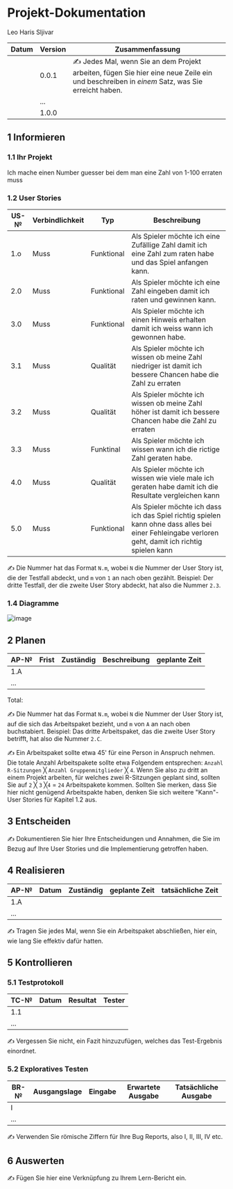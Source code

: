 # Projekt-Dokumentation


Leo Haris Sljivar

| Datum | Version | Zusammenfassung                                              |
| ----- | ------- | ------------------------------------------------------------ |
|       | 0.0.1   | ✍️ Jedes Mal, wenn Sie an dem Projekt arbeiten, fügen Sie hier eine neue Zeile ein und beschreiben in *einem* Satz, was Sie erreicht haben. |
|       | ...     |                                                              |
|       | 1.0.0   |                                                              |

## 1 Informieren

### 1.1 Ihr Projekt

Ich mache einen Number guesser bei dem man eine Zahl von 1-100 erraten muss

### 1.2 User Stories

| US-№ | Verbindlichkeit | Typ  | Beschreibung                       |
| ---- | --------------- | ---- | ---------------------------------- |
| 1.o    |       Muss      |  Funktional    |  Als Spieler möchte ich eine Zufällige Zahl damit ich eine Zahl zum raten habe und das Spiel anfangen kann.  |
| 2.0  |     Muss         |    Funktional     |    Als Spieler möchte ich eine Zahl eingeben damit ich raten und gewinnen kann.               |
| 3.0  |      Muss        |   Funktional      |      Als Spieler möchte ich einen Hinweis erhalten damit ich weiss wann ich gewonnen habe.           |
| 3.1  |     Muss         |    Qualität     |      Als Spieler möchte ich wissen ob meine Zahl niedriger ist damit ich bessere Chancen habe die Zahl zu erraten       |
| 3.2  |         Muss     |  Qualität       |          Als Spieler möchte ich wissen ob meine Zahl höher ist damit ich bessere Chancen habe die Zahl zu erraten       |
| 3.3 |    Muss          |     Funktinal    |    Als Spieler möchte ich wissen wann ich die rictige Zahl geraten habe.               |
| 4.0  |     Muss         |   Qualität      |   Als Spieler möchte ich wissen wie viele male ich geraten habe damit ich die Resultate vergleichen kann                |
| 5.0  | Muss | Funktional | Als Spieler möchte ich dass ich das Spiel richtig spielen kann ohne dass alles bei einer Fehleingabe verloren geht, damit ich richtig spielen kann  |


✍️ Die Nummer hat das Format `N.m`, wobei `N` die Nummer der User Story ist, die der Testfall abdeckt, und `m` von `1` an nach oben gezählt. Beispiel: Der dritte Testfall, der die zweite User Story abdeckt, hat also die Nummer `2.3`.

### 1.4 Diagramme

![image](https://user-images.githubusercontent.com/111046405/186596607-ebfe1275-d260-4f77-b79f-7e63f471ed90.png)


## 2 Planen

| AP-№ | Frist | Zuständig | Beschreibung | geplante Zeit |
| ---- | ----- | --------- | ------------ | ------------- |
| 1.A  |       |           |              |               |
| ...  |       |           |              |               |

Total: 

✍️ Die Nummer hat das Format `N.m`, wobei `N` die Nummer der User Story ist, auf die sich das Arbeitspaket bezieht, und `m` von `A` an nach oben buchstabiert. Beispiel: Das dritte Arbeitspaket, das die zweite User Story betrifft, hat also die Nummer `2.C`.

✍️ Ein Arbeitspaket sollte etwa 45' für eine Person in Anspruch nehmen. Die totale Anzahl Arbeitspakete sollte etwa Folgendem entsprechen: `Anzahl R-Sitzungen` ╳ `Anzahl Gruppenmitglieder` ╳ `4`. Wenn Sie also zu dritt an einem Projekt arbeiten, für welches zwei R-Sitzungen geplant sind, sollten Sie auf `2` ╳ `3` ╳`4` = `24` Arbeitspakete kommen. Sollten Sie merken, dass Sie hier nicht genügend Arbeitspakte haben, denken Sie sich weitere "Kann"-User Stories für Kapitel 1.2 aus.

## 3 Entscheiden

✍️ Dokumentieren Sie hier Ihre Entscheidungen und Annahmen, die Sie im Bezug auf Ihre User Stories und die Implementierung getroffen haben.

## 4 Realisieren

| AP-№ | Datum | Zuständig | geplante Zeit | tatsächliche Zeit |
| ---- | ----- | --------- | ------------- | ----------------- |
| 1.A  |       |           |               |                   |
| ...  |       |           |               |                   |

✍️ Tragen Sie jedes Mal, wenn Sie ein Arbeitspaket abschließen, hier ein, wie lang Sie effektiv dafür hatten.

## 5 Kontrollieren

### 5.1 Testprotokoll

| TC-№ | Datum | Resultat | Tester |
| ---- | ----- | -------- | ------ |
| 1.1  |       |          |        |
| ...  |       |          |        |

✍️ Vergessen Sie nicht, ein Fazit hinzuzufügen, welches das Test-Ergebnis einordnet.

### 5.2 Exploratives Testen

| BR-№ | Ausgangslage | Eingabe | Erwartete Ausgabe | Tatsächliche Ausgabe |
| ---- | ------------ | ------- | ----------------- | -------------------- |
| I    |              |         |                   |                      |
| ...  |              |         |                   |                      |

✍️ Verwenden Sie römische Ziffern für Ihre Bug Reports, also I, II, III, IV etc.

## 6 Auswerten

✍️ Fügen Sie hier eine Verknüpfung zu Ihrem Lern-Bericht ein.
